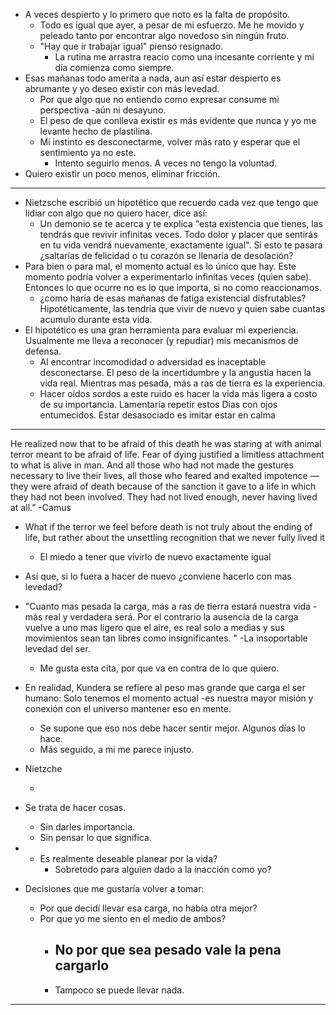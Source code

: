- A veces despierto y lo primero que noto es la falta de propósito. 
	- Todo es igual que ayer, a pesar de mi esfuerzo. Me he movido y peleado tanto por encontrar algo novedoso sin ningún fruto.  
	- "Hay que ir trabajar igual" pienso resignado. 
		- La rutina me arrastra reacio como una incesante corriente y mi día comienza como siempre. 
- Esas mañanas todo amerita a nada, aun así estar despierto es abrumante y yo deseo existir con más levedad. 
	- Por que algo que no entiendo como expresar consume mi perspectiva -aún ni desayuno.
	- El peso de que conlleva existir es más evidente que nunca y yo me levante hecho de plastilina. 
	- Mi instinto es desconectarme, volver más rato y esperar que el sentimiento ya no este. 
		- Intento seguirlo menos. A veces no tengo la voluntad. 
- Quiero existir un poco menos, eliminar fricción. 
----- 
- Nietzsche escribió un hipotético que recuerdo cada vez que tengo que lidiar con algo que no quiero hacer, dice así: 
	- Un demonio se te acerca y te explica "esta existencia que tienes, las tendrás que revivir infinitas veces. Todo dolor y placer que sentirás en tu vida vendrá nuevamente, exactamente igual". Si esto te pasara ¿saltarías de felicidad o tu corazón se llenaría de desolación?
- Para bien o para mal, el momento actual es lo único que hay. Este momento podría volver a experimentarlo infinitas veces (quien sabe). Entonces lo que ocurre no es lo que importa, si no como reaccionamos. 
	- ¿como haría de esas mañanas de fatiga existencial disfrutables? Hipotéticamente, las tendría que vivir de nuevo y quien sabe cuantas acumulo durante esta vida. 
- El hipotético es una gran herramienta para evaluar mi experiencia. Usualmente me lleva a reconocer (y repudiar) mis mecanismos de defensa. 
	- Al encontrar incomodidad o adversidad es inaceptable desconectarse. El peso de la incertidumbre y la angustia hacen la vida real. Mientras mas pesada, más a ras de tierra es la experiencia.
	- Hacer oídos sordos a este ruido es hacer la vida más ligera a costo de su importancia. Lamentaría repetir estos Dias con ojos entumecidos. Estar desasociado es imitar estar en calma
------


He realized now that to be afraid of this death he was staring at with animal terror meant to be afraid of life. Fear of dying justified a limitless attachment to what is alive in man. And all those who had not made the gestures necessary to live their lives, all those who feared and exalted impotence — they were afraid of death because of the sanction it gave to a life in which they had not been involved. They had not lived enough, never having lived at all.” -Camus
- What if the terror we feel before death is not truly about the ending of life, but rather about the unsettling recognition that we never fully lived it
	- El miedo a tener que vivirlo de nuevo exactamente igual







- Así que, si lo fuera a hacer de nuevo ¿conviene hacerlo con mas levedad?
- "Cuanto mas pesada la carga, más a ras de tierra estará nuestra vida -más real y verdadera será. Por el contrario la ausencia de la carga vuelve a uno mas ligero que el aire, es real solo a medias y sus movimientos sean tan libres como insignificantes. " -La insoportable levedad del ser. 
	- Me gusta esta cita, por que va en contra de lo que quiero. 
- En realidad, Kundera se refiere al peso mas grande que carga el ser humano: Solo tenemos el momento actual -es nuestra mayor misión y conexión con el universo mantener eso en mente. 
	- Se supone que eso nos debe hacer sentir mejor. Algunos días lo hace. 
	- Más seguido, a mi me parece injusto. 
- Nietzche 


	- 
- Se trata de hacer cosas.
	- Sin darles importancia. 
	- Sin pensar lo que significa.
- 
	- Es realmente deseable planear por la vida?
		- Sobretodo para alguien dado a la inacción como yo?
- Decisiones que me gustaría volver a tomar:
	- Por que decidí llevar esa carga, no había otra mejor?
	- Por que yo me siento en el medio de ambos?
		- No por que sea pesado vale la pena cargarlo
			-
		- Tampoco se puede llevar nada. 

----------------------------------------------------------------------------




 

